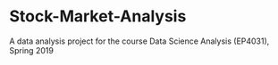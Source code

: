 # Stock-Market-Analysis
A data analysis project for the course Data Science Analysis (EP4031), Spring 2019
